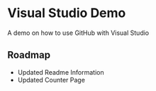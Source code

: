 # Visual Studio Demo
A demo on how to use GitHub with Visual Studio

## Roadmap
* Updated Readme Information
* Updated Counter Page 